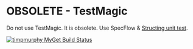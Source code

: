 # OBSOLETE - TestMagic

Do not use TestMagic. It is obsolete. Use SpecFlow & [Structing unit test](http://haacked.com/archive/2012/01/02/structuring-unit-tests.aspx/).

[![timpmurphy MyGet Build Status](https://www.myget.org/BuildSource/Badge/timpmurphy?identifier=93c80583-ac7a-4c80-9233-2753fa0956bb)](https://www.myget.org/)